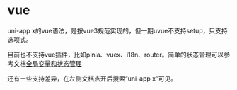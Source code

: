 # vue

uni-app x的vue语法，是按vue3规范实现的，但一期uvue不支持setup，只支持选项式。

目前也不支持vue插件，比如pinia、vuex、i18n、router。简单的状态管理可以参考文档[全局变量和状态管理](tutorial/store.md)

还有一些支持差异，在左侧文档点开后搜索“uni-app x”可见。
